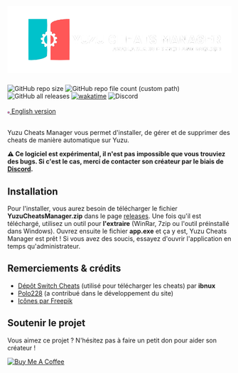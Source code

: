 <a href="https://www.yuzucheatsmanager.tk" target="_blank"><h1><img src="img/banner.png"></h1></a>
<div align="left">
<img alt="GitHub repo size" src="https://img.shields.io/github/repo-size/Luckyluka17/YuzuCheatsManager">
<img alt="GitHub repo file count (custom path)" src="https://img.shields.io/github/directory-file-count/Luckyluka17/YuzuCheatsManager/Languages?label=available %20languages">
<img alt="GitHub all releases" src="https://img.shields.io/github/downloads/Luckyluka17/YuzuCheatsManager/total">
<a href="https://wakatime.com/badge/user/2396d49b-6ea5-49cb-a528-ba685f8c7ae9/project/ff53be95-3f16-4505-a187-20c4bbfc4732"><img src="https://wakatime.com/badge/user/2396d49b-6ea5-49cb-a528-ba685f8c7ae9/project/ff53be95-3f16-4505-a187-20c4bbfc4732.svg" alt="wakatime"></a>
<img alt="Discord" src="https://img.shields.io/discord/1017472968395329547?label=discord">
<br><br>
<img src="img/uk_flag.png" width="1%"><a href="https://github.com/Luckyluka17/YuzuCheatsManager/blob/main/README_EN.md">  English version</a>
</div>
<br>

Yuzu Cheats Manager vous permet d'installer, de gérer et de supprimer des cheats de manière automatique sur Yuzu. 

**⚠️ Ce logiciel est expérimental, il n'est pas impossible que vous trouviez des bugs. Si c'est le cas, merci de contacter son créateur par le biais de [Discord](https://discord.gg/KvjkS3P3Gh).**

## Installation
Pour l'installer, vous aurez besoin de télécharger le fichier **YuzuCheatsManager.zip** dans le page [releases](https://github.com/Luckyluka17/YuzuCheatsManager/releases).
Une fois qu'il est téléchargé, utilisez un outil pour **l'extraire** (WinRar, 7zip ou l'outil préinstallé dans Windows). Ouvrez ensuite le fichier **app.exe** et ça y est, Yuzu Cheats Manager est prêt !
Si vous avez des soucis, essayez d'ouvrir l'application en temps qu'administrateur.

## Remerciements & crédits
- [Dépôt Switch Cheats](https://github.com/ibnux/switch-cheat) (utilisé pour télécharger les cheats) par **ibnux**
- [Polo228](https://www.polo228.tk) (a contribué dans le développement du site)
- [Icônes par Freepik](https://www.freepik.com/)

## Soutenir le projet
Vous aimez ce projet ? N'hésitez pas à faire un petit don pour aider son créateur !

<a href="https://www.buymeacoffee.com/luckyluka17" target="_blank"><img src="https://cdn.buymeacoffee.com/buttons/v2/default-yellow.png" alt="Buy Me A Coffee" style="height: 40px !important;width: 150px !important;" ></a>
